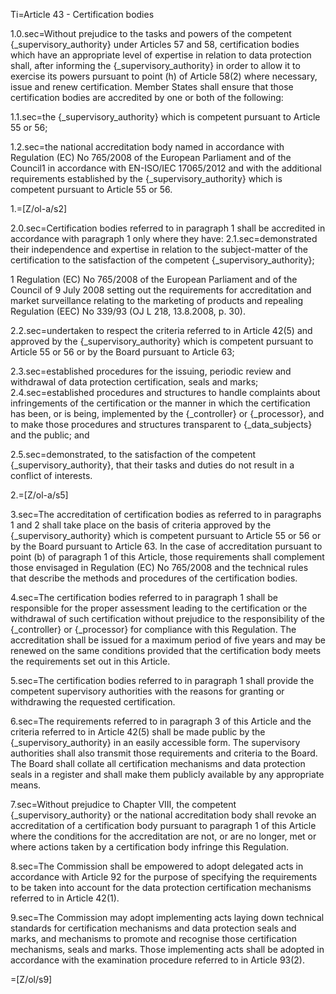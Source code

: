Ti=Article 43 - Certification bodies

1.0.sec=Without prejudice to the tasks and powers of the competent {_supervisory_authority} under Articles 57 and 58, certification bodies which have an appropriate level of expertise in relation to data protection shall, after informing the {_supervisory_authority} in order to allow it to exercise its powers pursuant to point (h) of Article 58(2) where necessary, issue and renew certification. Member States shall ensure that those certification bodies are accredited by one or both of the following:

1.1.sec=the {_supervisory_authority} which is competent pursuant to Article 55 or 56;

1.2.sec=the national accreditation body named in accordance with Regulation (EC) No 765/2008 of the European Parliament and of the Council1 in accordance with EN-ISO/IEC 17065/2012 and with the additional requirements established by the {_supervisory_authority} which is competent pursuant to Article 55 or 56.

1.=[Z/ol-a/s2]

2.0.sec=Certification bodies referred to in paragraph 1 shall be accredited in accordance with paragraph 1 only where they have:
2.1.sec=demonstrated their independence and expertise in relation to the subject-matter of the certification to the satisfaction of the competent {_supervisory_authority};

1 Regulation (EC) No 765/2008 of the European Parliament and of the Council of 9 July 2008 setting out the requirements for accreditation and market surveillance relating to the marketing of products and repealing Regulation (EEC) No 339/93 (OJ L 218, 13.8.2008, p. 30).

2.2.sec=undertaken to respect the criteria referred to in Article 42(5) and approved by the {_supervisory_authority} which is competent pursuant to Article 55 or 56 or by the Board pursuant to Article 63;

2.3.sec=established procedures for the issuing, periodic review and withdrawal of data protection certification, seals and marks;
2.4.sec=established procedures and structures to handle complaints about infringements of the certification or the manner in which the certification has been, or is being, implemented by the {_controller} or {_processor}, and to make those procedures and structures transparent to {_data_subjects} and the public; and

2.5.sec=demonstrated, to the satisfaction of the competent {_supervisory_authority}, that their tasks and duties do not result in a conflict of interests.

2.=[Z/ol-a/s5]

3.sec=The accreditation of certification bodies as referred to in paragraphs 1 and 2 shall take place on the basis of criteria approved by the {_supervisory_authority} which is competent pursuant to Article 55 or 56 or by the Board pursuant to Article 63. In the case of accreditation pursuant to point (b) of paragraph 1 of this Article, those requirements shall complement those envisaged in Regulation (EC) No 765/2008 and the technical rules that describe the methods and procedures of the certification bodies.

4.sec=The certification bodies referred to in paragraph 1 shall be responsible for the proper assessment leading to the certification or the withdrawal of such certification without prejudice to the responsibility of the {_controller} or {_processor} for compliance with this Regulation. The accreditation shall be issued for a maximum period of five years and may be renewed on the same conditions provided that the certification body meets the requirements set out in this Article.

5.sec=The certification bodies referred to in paragraph 1 shall provide the competent supervisory authorities with the reasons for granting or withdrawing the requested certification.

6.sec=The requirements referred to in paragraph 3 of this Article and the criteria referred to in Article 42(5) shall be made public by the {_supervisory_authority} in an easily accessible form. The supervisory authorities shall also transmit those requirements and criteria to the Board. The Board shall collate all certification mechanisms and data protection seals in a register and shall make them publicly available by any appropriate means.

7.sec=Without prejudice to Chapter VIII, the competent {_supervisory_authority} or the national accreditation body shall revoke an accreditation of a certification body pursuant to paragraph 1 of this Article where the conditions for the accreditation are not, or are no longer, met or where actions taken by a certification body infringe this Regulation.

8.sec=The Commission shall be empowered to adopt delegated acts in accordance with Article 92 for the purpose of specifying the requirements to be taken into account for the data protection certification mechanisms referred to in Article 42(1).

9.sec=The Commission may adopt implementing acts laying down technical standards for certification mechanisms and data protection seals and marks, and mechanisms to promote and recognise those certification mechanisms, seals and marks. Those implementing acts shall be adopted in accordance with the examination procedure referred to in Article 93(2).

=[Z/ol/s9]
